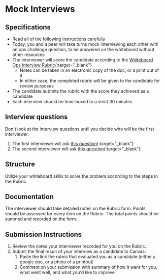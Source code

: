 # Mock Interviews

## Specifications

- Read all of the following instructions carefully
- Today, you and a peer will take turns mock interviewing each other with an ops challenge question, to be answered on the whiteboard without other resources
- The interviewer will score the candidate according to the [Whiteboard Ops Interview Rubric](https://docs.google.com/spreadsheets/d/1scthkmARfzAFZrSYAp6LA2coOaoWUWbSzMbtIU4jcHw/edit#gid=1422288328){:target="_blank"}
  - Notes can be taken in an electronic copy of the doc, or a print out of it
  - In either case, the completed rubric will be given to the candidate for review purposes
- The candidate submits the rubric with the score they achieved as a candidate 
- Each interview should be time-boxed to a strict 30 minutes

## Interview questions

Don't look at the interview questions until you decide who will be the first interviewer. 

1. The first interviewer will ask [this question](interview-01.md){:target="_blank"}
1. The second interviewer will ask [this question](interview-02.md){:target="_blank"}


## Structure

Utilize your whiteboard skills to solve the problem according to the steps in the Rubric. 

## Documentation

The interviewer should take detailed notes on the Rubric form. Points should be assessed for every item on the Rubric. The total points should be summed and recorded on the form. 

## Submission Instructions

1. Review the notes your interviewer recorded for you on the Rubric. 
1. Submit the final result of your interview as a candidate to Canvas:
    1. Paste the link the rubric that evaluated you as a candidate (either a google doc, or a photo of a printout)
    1. Comment on your submission with summary of how it went for you, what went well, and what you'd like to improve
